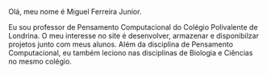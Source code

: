 Olá, meu nome é Miguel Ferreira Junior.

Eu sou professor de Pensamento Computacional do Colégio Polivalente de Londrina.
O meu interesse no site é desenvolver, armazenar e disponibilzar projetos junto com meus alunos.
Além da disciplina de Pensamento Computacional, eu também leciono nas disciplinas de Biologia e Ciências no mesmo colégio.
